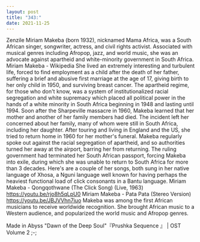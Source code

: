 ```yaml
---
layout: post
title: "343:"
date: 2021-11-25
---
```


Zenzile Miriam Makeba (born 1932), nicknamed Mama Africa, was a South African singer, songwriter, actress, and civil rights activist. Associated with musical genres including Afropop, jazz, and world music, she was an advocate against apartheid and white-minority government in South Africa.
 Miriam Makeba - Wikipedia 
She lived an extremely interesting and turbulent life, forced to find employment as a child after the death of her father, suffering a brief and abusive first marriage at the age of 17, giving birth to her only child in 1950, and surviving breast cancer. The apartheid regime, for those who don't know, was a system of institutionalized racial segregation and white supremacy which placed all political power in the hands of a white minority in South Africa beginning in 1948 and lasting until 1994. Soon after the Sharpeville massacre in 1960, Makeba learned that her mother and another of her family members had died. The incident left her concerned about her family, many of whom were still in South Africa, including her daughter. After touring and living in England and the US, she tried to return home in 1960 for her mother's funeral. Makeba regularly spoke out against the racial segregation of apartheid, and so authorities turned her away at the airport, barring her from returning. The ruling government had terminated her South African passport, forcing Makeba into exile, during which she was unable to return to South Africa for more than 3 decades. Here's are a couple of her songs, both sung in her native language of Xhosa, a Nguni language well known for having perhaps the heaviest functional load of click consonants in a Bantu language.
 Miriam Makeba - Qongqothwane (The Click Song) (Live, 1963)
https://youtu.be/rjo8h5qLpU0
 Miriam Makeba - Pata Pata (Stereo Version)
https://youtu.be/JBJVVhn7iuo 
Makeba was among the first African musicians to receive worldwide recognition. She brought African music to a Western audience, and popularized the world music and Afropop genres.
 
Made in Abyss "Dawn of the Deep Soul"『Prushka Sequence 』 | OST Volume 2
;-;
